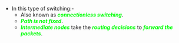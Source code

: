 - In this type of switching:-
	- Also known as ***<span style="color:#01ff07">connectionless switching</span>***. 
	- ***<span style="color:#01ff07">Path is not fixed</span>***.
	- ***<span style="color:#01ff07">Intermediate nodes</span>*** take the ***<span style="color:#01ff07">routing decisions</span>*** to ***<span style="color:#01ff07">forward the packets</span>***.
	